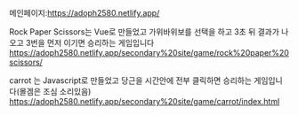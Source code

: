 메인페이지:https://adoph2580.netlify.app/

Rock Paper Scissors는 Vue로 만들었고 가위바위보를 선택을 하고 3초 뒤 결과가 나오고 3번을 먼저 이기면 승리하는 게임입니다
https://adoph2580.netlify.app/secondary%20site/game/rock%20paper%20scissors/

carrot 는 Javascript로 만들었고 당근을 시간안에 전부 클릭하면 승리하는 게임입니다(몰겜은 조심 소리있음)
https://adoph2580.netlify.app/secondary%20site/game/carrot/index.html
